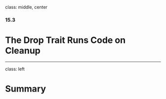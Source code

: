 class: middle, center

### 15.3

# The Drop Trait Runs Code on Cleanup

---

class: left

# Summary

